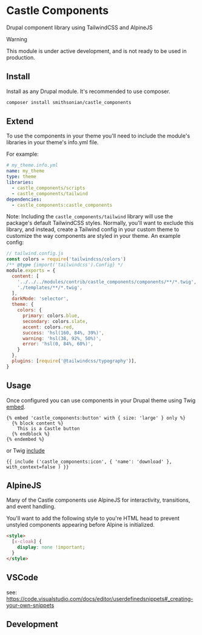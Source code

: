 # Castle Components

Drupal component library using TailwindCSS and AlpineJS

> [!WARNING]  
> This module is under active development, and is not ready to be used in production.

## Install

Install as any Drupal module. It's recommended to use composer.

```bash
composer install smithsonian/castle_components
```

## Extend

To use the components in your theme you'll need to include the module's libraries in your theme's info.yml file.

For example:

```yml
# my_theme.info.yml
name: my_theme
type: theme
libraries:
  - castle_components/scripts
  - castle_components/tailwind
dependencies:
  - castle_components:castle_components
```

Note: Including the `castle_components/tailwind` library will use the package's default TailwindCSS styles. Normally, you'll want to exclude this library, and instead, create a Tailwind config in your custom theme to customize the way components are styled in your theme. An example config:

```javascript
// tailwind.config.js
const colors = require('tailwindcss/colors')
/** @type {import('tailwindcss').Config} */
module.exports = {
  content: [
    '../../../modules/contrib/castle_components/components/**/*.twig',
    './templates/**/*.twig',
  ],
  darkMode: 'selector',
  theme: {
    colors: {
      primary: colors.blue,    
      secondary: colors.slate,
      accent: colors.red,
      success: 'hsl(160, 84%, 39%)',
      warning: 'hsl(38, 92%, 50%)',
      error: 'hsl(0, 84%, 60%)',
    }
  },
  plugins: [require('@tailwindcss/typography')],
}
```

## Usage

Once configured you can use components in your Drupal theme using Twig [embed](https://twig.symfony.com/doc/3.x/tags/embed.html).

```twig
{% embed 'castle_components:button' with { size: 'large' } only %}
  {% block content %}
    This is a Castle button
  {% endblock %}
{% endembed %}
```

or Twig [include](https://twig.symfony.com/doc/3.x/tags/include.html)

```twig
{{ include ('castle_components:icon', { 'name': 'download' }, with_context=false ) }}
```

## AlpineJS

Many of the Castle components use AlpineJS for interactivity, transitions, and event handling.

You'll want to add the following style to you're HTML head to prevent unstyled components appearing before Alpine is initialized.

```html
<style>
  [x-cloak] {
    display: none !important;
  }
</style>
```

## VSCode

see: https://code.visualstudio.com/docs/editor/userdefinedsnippets#_creating-your-own-snippets

## Development
